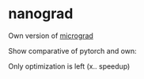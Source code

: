 # nanograd

Own version of [micrograd](https://github.com/karpathy/micrograd)

Show comparative of pytorch and own:

Only optimization is left (x.. speedup)